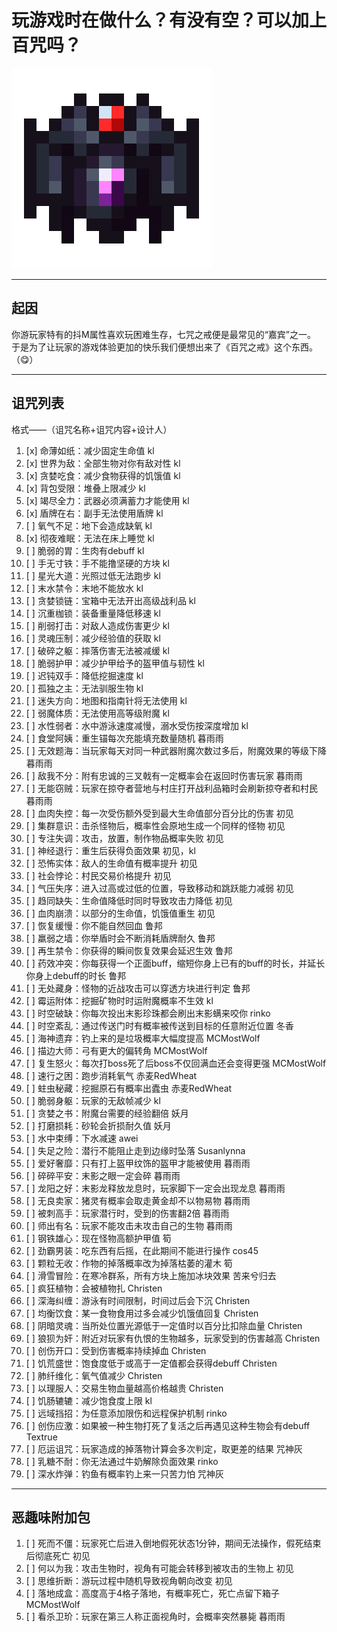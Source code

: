 # 玩游戏时在做什么？有没有空？可以加上百咒吗？

![ring.png](img%2Fring.png)

---

## 起因
你游玩家特有的抖M属性喜欢玩困难生存，七咒之戒便是最常见的“嘉宾”之一。  
于是为了让玩家的游戏体验更加的快乐我们便想出来了《百咒之戒》这个东西。（😋）

---

## 诅咒列表
格式——（诅咒名称+诅咒内容+设计人）
1. [x] 命薄如纸：减少固定生命值 kl 
2. [x] 世界为敌：全部生物对你有敌对性 kl 
3. [x] 贪婪吃食：减少食物获得的饥饿值 kl 
4. [x] 背包受限：堆叠上限减少 kl 
5. [x] 竭尽全力：武器必须满蓄力才能使用 kl
6. [x] 盾牌在右：副手无法使用盾牌 kl
7. [ ] 氧气不足：地下会造成缺氧 kl
8. [x] 彻夜难眠：无法在床上睡觉 kl 
9. [ ] 脆弱的胃：生肉有debuff kl
10. [ ] 手无寸铁：手不能撸坚硬的方块 kl
11. [ ] 星光大道：光照过低无法跑步 kl
12. [ ] 末水禁令：末地不能放水 kl
13. [ ] 贪婪锁链：宝箱中无法开出高级战利品 kl
14. [ ] 沉重枷锁：装备重量降低移速 kl
15. [ ] 削弱打击：对敌人造成伤害更少 kl
16. [ ] 灵魂压制：减少经验值的获取 kl
17. [ ] 破碎之躯：摔落伤害无法被减缓 kl
18. [ ] 脆弱护甲：减少护甲给予的盔甲值与韧性 kl
19. [ ] 迟钝双手：降低挖掘速度 kl
20. [ ] 孤独之主：无法驯服生物 kl
21. [ ] 迷失方向：地图和指南针将无法使用 kl
22. [ ] 弱魔体质：无法使用高等级附魔 kl
23. [ ] 水性弱者：水中游泳速度减慢，溺水受伤按深度增加 kl
24. [ ] 食堂阿姨：重生锚每次充能填充数量随机 暮雨雨
25. [ ] 无效题海：当玩家每天对同一种武器附魔次数过多后，附魔效果的等级下降 暮雨雨
26. [ ] 敌我不分：附有忠诚的三叉戟有一定概率会在返回时伤害玩家 暮雨雨
27. [ ] 无能窃贼：玩家在掠夺者营地与村庄打开战利品箱时会刷新掠夺者和村民 暮雨雨
28. [ ] 血肉失控：每一次受伤额外受到最大生命值部分百分比的伤害 初见
29. [ ] 集群意识：击杀怪物后，概率性会原地生成一个同样的怪物 初见
30. [ ] 专注失调：攻击，放置，制作物品概率失败 初见
31. [ ] 神经退行：重生后获得负面效果 初见，kl
32. [ ] 恐怖实体：敌人的生命值有概率提升 初见
33. [ ] 社会悖论：村民交易价格提升 初见
34. [ ] 气压失序：进入过高或过低的位置，导致移动和跳跃能力减弱 初见
35. [ ] 趋同缺失：生命值降低时同时导致攻击力降低 初见
36. [ ] 血肉崩溃：以部分的生命值，饥饿值重生 初见
37. [ ] 恢复缓慢：你不能自然回血 鲁邦
38. [ ] 羸弱之墙：你举盾时会不断消耗盾牌耐久 鲁邦
39. [ ] 再生禁令：你获得的瞬间恢复效果会延迟生效 鲁邦
40. [ ] 药效冲突：你每获得一个正面buff，缩短你身上已有的buff的时长，并延长你身上debuff的时长 鲁邦
41. [ ] 无处藏身：怪物的近战攻击可以穿透方块进行判定 鲁邦
42. [ ] 霉运附体：挖掘矿物时时运附魔概率不生效 kl
43. [ ] 时空破缺：你每次投出末影珍珠都会刷出末影螨来咬你 rinko
44. [ ] 时空紊乱：通过传送门时有概率被传送到目标的任意附近位置 冬香
45. [ ] 海神遗弃：钓上来的是垃圾概率大幅度提高 MCMostWolf
46. [ ] 描边大师：弓有更大的偏转角 MCMostWolf
47. [ ] 复生怒火：每次打boss死了后boss不仅回满血还会变得更强 MCMostWolf
48. [ ] 速行之困：跑步消耗氧气 赤麦RedWheat
49. [ ] 蛀虫秘藏：挖掘原石有概率出蠹虫 赤麦RedWheat
50. [ ] 脆弱身躯：玩家的无敌帧减少 kl
51. [ ] 贪婪之书：附魔台需要的经验翻倍 妖月
52. [ ] 打磨损耗：砂轮会折损耐久值 妖月
53. [ ] 水中束缚：下水减速 awei
54. [ ] 失足之险：潜行不能阻止走到边缘时坠落 Susanlynna
55. [ ] 爱好奢靡：只有打上盔甲纹饰的盔甲才能被使用 暮雨雨
56. [ ] 碎碎平安：末影之眼一定会碎 暮雨雨
57. [ ] 龙阳之好：末影龙释放龙息时，玩家脚下一定会出现龙息 暮雨雨
58. [ ] 无良卖家：猪灵有概率会取走黄金却不以物易物 暮雨雨
59. [ ] 被刺高手：玩家潜行时，受到的伤害翻2倍 暮雨雨
60. [ ] 师出有名：玩家不能攻击未攻击自己的生物 暮雨雨
61. [ ] 钢铁雄心：现在怪物高额护甲值 筍
62. [ ] 劲霸男装：吃东西有后摇，在此期间不能进行操作 cos45
63. [ ] 颗粒无收：作物的掉落概率改为掉落枯萎的灌木 筍
64. [ ] 滑雪冒险：在寒冷群系，所有方块上施加冰块效果 苦来兮归去
65. [ ] 疯狂植物：会被植物扎 Christen
66. [ ] 深海纠缠：游泳有时间限制，时间过后会下沉 Christen
67. [ ] 均衡饮食：某一食物食用过多会减少饥饿值回复 Christen
68. [ ] 阴暗灵魂：当所处位置光源低于一定值时以百分比扣除血量 Christen
69. [ ] 狼狈为奸：附近对玩家有仇恨的生物越多，玩家受到的伤害越高 Christen
70. [ ] 创伤开口：受到伤害概率持续掉血 Christen
71. [ ] 饥荒盛世：饱食度低于或高于一定值都会获得debuff Christen
72. [ ] 肺纤维化：氧气值减少 Christen
73. [ ] 以理服人：交易生物血量越高价格越贵 Christen
74. [ ] 饥肠辘辘：减少饱食度上限 kl
75. [ ] 远域挡招：为任意添加限伤和远程保护机制 rinko
76. [ ] 创伤应激：如果被一种生物打死了复活之后再遇见这种生物会有debuff Textrue
77. [ ] 厄运诅咒：玩家造成的掉落物计算会多次判定，取更差的结果 咒神灰
78. [ ] 乳糖不耐：你无法通过牛奶解除负面效果 rinko
79. [ ] 深水炸弹：钓鱼有概率钓上来一只苦力怕 咒神灰

---

## 恶趣味附加包
1. [ ] 死而不僵：玩家死亡后进入倒地假死状态1分钟，期间无法操作，假死结束后彻底死亡 初见
2. [ ] 何以为我：攻击生物时，视角有可能会转移到被攻击的生物上 初见
3. [ ] 思维折断：游玩过程中随机导致视角朝向改变 初见
4. [ ] 落地成盒：高度高于4格子落地，有概率死亡，死亡点留下箱子 MCMostWolf
5. [ ] 看杀卫玠：玩家在第三人称正面视角时，会概率突然暴毙 暮雨雨
